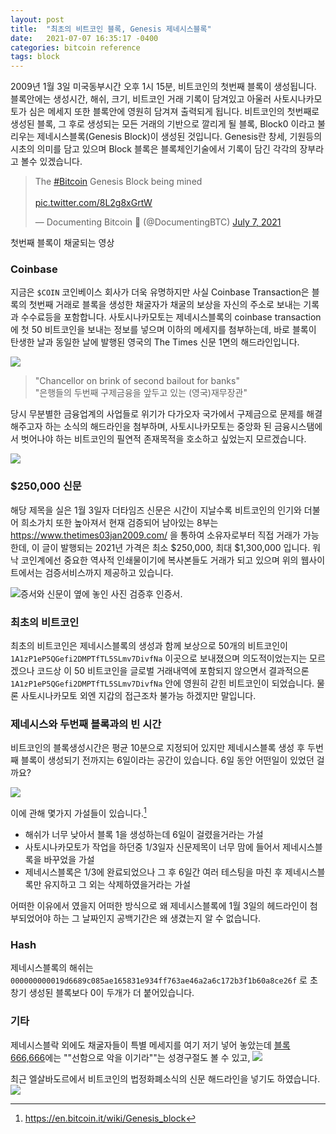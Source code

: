 ```yaml
---
layout: post
title:  "최초의 비트코인 블록, Genesis 제네시스블록"
date:   2021-07-07 16:35:17 -0400
categories: bitcoin reference
tags: block
---
```


2009년 1월 3일 미국동부시간 오후 1시 15분, 비트코인의 첫번째 블록이 생성됩니다. 블록안에는 생성시간, 해쉬, 크기, 비트코인 거래 기록이 담겨있고 아울러 사토시나카모토가 심은 메세지 또한 블록안에 영원히 담겨져 출력되게 됩니다.  비트코인의 첫번째로 생성된 블록, 그 후로 생성되는 모든 거래의 기반으로 깔리게 될 블록, Block0 이라고 불리우는 제네시스블록(Genesis Block)이 생성된 것입니다.  Genesis란 창세, 기원등의 시초의 의미를 담고 있으며 Block 블록은 블록체인기술에서 기록이 담긴 각각의 장부라고 볼수 있겠습니다.

<div class="tweet">

<blockquote class="twitter-tweet"><p lang="en" dir="ltr">The <a href="https://twitter.com/hashtag/Bitcoin?src=hash&amp;ref_src=twsrc%5Etfw">#Bitcoin</a> Genesis Block being mined<br><br> <a href="https://t.co/8L2g8xGrtW">pic.twitter.com/8L2g8xGrtW</a></p>&mdash; Documenting Bitcoin 📄 (@DocumentingBTC) <a href="https://twitter.com/DocumentingBTC/status/1412749950530826243?ref_src=twsrc%5Etfw">July 7, 2021</a></blockquote> <script async src="https://platform.twitter.com/widgets.js" charset="utf-8"></script>
첫번째 블록이 채굴되는 영상
</div>

### Coinbase
지금은 <code>$COIN</code> 코인베이스 회사가 더욱 유명하지만 사실  Coinbase Transaction은 블록의 첫번째 거래로 블록을 생성한 채굴자가 채굴의 보상을 자신의 주소로 보내는 기록과 수수료등을 포함합니다.  사토시나카모토는 제네시스블록의 coinbase transaction 에 첫 50 비트코인을 보내는 정보를 넣으며 이하의 메세지를 첨부하는데, 바로 블록이 탄생한 날과 동일한 날에 발행된 영국의 The Times 신문 1면의 해드라인입니다.

![](https://www.thetimes03jan2009.com/wp-content/uploads/2015/03/genesis-block-newspaper-bitcoin.jpg)

>"Chancellor on brink of second bailout for banks"<br>
>"은행들의 두번째 구제금융을 앞두고 있는 (영국)재무장관"

당시 무분별한 금융업계의 사업들로 위기가 다가오자 국가에서 구제금으로 문제를 해결해주고자 하는 소식의 해드라인을 첨부하며, 사토시나카모토는 중앙화 된 금융시스탬에서 벗어나야 하는 비트코인의 필연적 존재목적을 호소하고 싶었는지 모르겠습니다.

![](http://wiki.hash.kr/images/thumb/4/46/%EB%B9%84%ED%8A%B8%EC%BD%94%EC%9D%B8_%EC%A0%9C%EB%84%A4%EC%8B%9C%EC%8A%A4_%EB%B8%94%EB%A1%9D.png/350px-%EB%B9%84%ED%8A%B8%EC%BD%94%EC%9D%B8_%EC%A0%9C%EB%84%A4%EC%8B%9C%EC%8A%A4_%EB%B8%94%EB%A1%9D.png)

### $250,000 신문
해당 제목을 실은 1월 3일자 더타임즈 신문은 시간이 지날수록 비트코인의 인기와 더불어 희소가치 또한 높아져서 현재 검증되어 남아있는 8부는 <https://www.thetimes03jan2009.com/> 을 통하여 소유자로부터 직접 거래가 가능한데, 이 글이 발행되는 2021년 가격은 최소 $250,000, 최대 $1,300,000 입니다.  워낙 코인계에선 중요한 역사적 인쇄물이기에 복사본들도 거래가 되고 있으며 위의 웹사이트에서는 검증서비스까지 제공하고 있습니다.

![증서와 신문이 옆에 놓인 사진](https://www.thetimes03jan2009.com/wp-content/uploads/2015/03/the-times-jan-03-2009.jpg)
검증후 인증서.


### 최초의 비트코인
최초의 비트코인은 제네시스블록의 생성과 함께 보상으로 50개의 비트코인이 <code>1A1zP1eP5QGefi2DMPTfTL5SLmv7DivfNa</code> 이곳으로 보내졌으며 의도적이었는지는 모르겠으나 코드상 이 50 비트코인을 글로벌 거래내역에 포함되지 않으면서 결과적으론 <code>1A1zP1eP5QGefi2DMPTfTL5SLmv7DivfNa</code> 안에 영원히 갇힌 비트코인이 되었습니다. 물론 사토시나카모토 외엔 지갑의 접근조차 불가능 하겠지만 말입니다.


### 제네시스와 두번째 블록과의 빈 시간
비트코인의 블록생성시간은 평균 10분으로 지정되어 있지만 제네시스블록 생성 후 두번째 블록이 생성되기 전까지는 6일이라는 공간이 있습니다. 6일 동안 어떤일이 있었던 걸까요?

![](https://i.ibb.co/gMCNx9B/1232355.png)

이에 관해 몇가지 가설들이 있습니다.[^1]
* 해쉬가 너무 낮아서 블록 1을 생성하는데 6일이 걸렸을거라는 가설
* 사토시나카모토가 작업을 하던중 1/3일자 신문제목이 너무 맘에 들어서 제네시스블록을 바꾸었을 가설
* 제네시스블록은 1/3에 완료되었으나 그 후 6일간 여러 테스팅을 마친 후 제네시스블록만 유지하고 그 외는 삭제하였을거라는 가설

어떠한 이유에서 였을지 어떠한 방식으로 왜 제네시스블록에 1월 3일의 헤드라인이 첨부되었어야 하는 그 날짜인지 공백기간은 왜 생겼는지 알 수 없습니다.


### Hash
제네시스블록의 해쉬는 <code>000000000019d6689c085ae165831e934ff763ae46a2a6c172b3f1b60a8ce26f</code>
로 초창기 생성된 블록보다 0이 두개가 더 붙어있습니다.

### 기타
제네시스블락 외에도 채굴자들이 특별 메세지를 여기 저기 넣어 놓았는데 [블록 666,666](https://blockchair.com/bitcoin/block/629999)에는 ""선함으로 악을 이기라""는 성경구절도 볼 수 있고,
![](https://i.ibb.co/ZW7w8j3/144be65a-3eae-4785-a44c-a5224f1d1eb5.jpg)



최근 엘살바도르에서 비트코인의 법정화폐소식의 신문 해드라인을 넣기도 하였습니다.
![](https://i.ibb.co/mNJFnj6/234234123.png)

[^1]: https://en.bitcoin.it/wiki/Genesis_block
